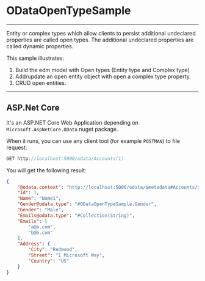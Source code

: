 # ODataOpenTypeSample
------------------

Entity or complex types which allow clients to persist additional undeclared properties are called open types. The additional undeclared properties are called dynamic properties.

This sample illustrates:

1. Build the edm model with Open types (Entity type and Complex type)
2. Add/update an open entity object with open a complex type property.
3. CRUD open entities.

------------------

## ASP.Net Core

It's an ASP.NET Core Web Application depending on `Microsoft.AspNetCore.OData` nuget package.

When it runs, you can use any client tool (for example `POSTMAN`) to file request:

```C#
GET http://localhost:5000/odata/Accounts(1)
```

You will get the following result:

```json
{
    "@odata.context": "http://localhost:5000/odata/$metadata#Accounts/$entity",
    "Id": 1,
    "Name": "Name1",
    "Gender@odata.type": "#ODataOpenTypeSample.Gender",
    "Gender": "Male",
    "Emails@odata.type": "#Collection(String)",
    "Emails": [
        "a@a.com",
        "b@b.com"
    ],
    "Address": {
        "City": "Redmond",
        "Street": "1 Microsoft Way",
        "Country": "US"
    }
}
```
